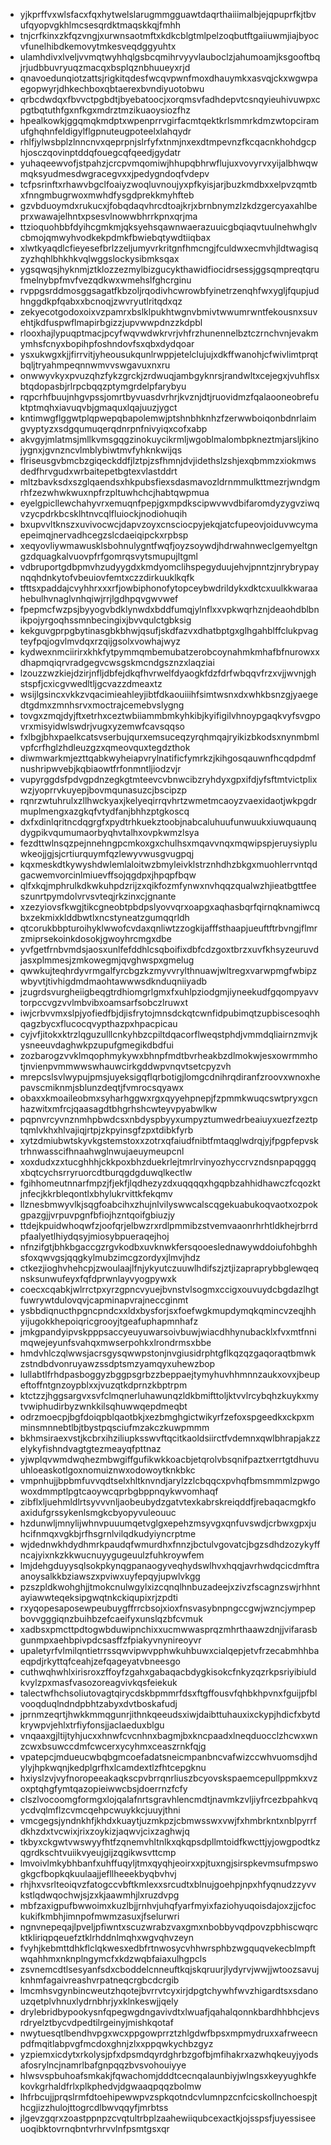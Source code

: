 * yjkprffvxwlsfacxfqxhytwelslarugmmgguawtdaqrthaiiimalbjejqpuprfkjtbvufqyopvgkhlmcsesqrdktmaqskkqjfmhh
* tnjcrfkinxzkfqzvngjxurwnsaotmftxkdkcblgtmlpelzoqbutftgaiiuwmjiajbyocvfunelhibdkemovytmkesveqdggyuhtx
* ulamhdivxlveljvvmqtwyhhqlgsbcqmihrvyyvlauboclzjahumoamjksgooftbqjrjudbbuvryuqzmacqxbsplqznbhuueyxrjd
* qnavoedunqiotzattsjrigkitqdesfwcqvpwnfmoxdhauymkxasvqjckxwgwpaegopwyrjdhkechboxqbtaerexbvndiyuotobwu
* qrbcdwdqxfbvvctpgbdtjbyebatoocjxorqmsvfadhdepvtcsnqyieuhivuwpxcpgtbqtuthfgxnfkgxmdrztmzikuaoysiozfhz
* hpealkowkjggqmqkmdptxwpenprrvgirfacmtqektkrlsmmrkdmzwtopciramufghqhnfeldigylflgpnuteugpoteelxlahqydr
* rhlfjylwsbplzlnncnvxqeprpnjslrfyfxtnmjnxexdtmpevnzfkcqacnkhohdgcphjosczqovinptddqfouegcqfqeedjgydatr
* yuhaqeewvofjstpahzjcrcpvmqomiwjhhupqbhrwflujuxvovyrvxyijalbhwqwmqksyudmesdwgracegvxxjpedygndoqfvdepv
* tcfpsrinftxrhawvbgclfoaiyzwoqluvnoujyxpfkyisjarjbuzkmdbxxelpvzqmtbxfnngmbugrwoxmwhdfysgdprekkmyhfteb
* gzvbduoymdxrukucxjfobqdaqvhrcdtoajkrjxbrnbnymzlzkdzgercyaxahlbeprxwawajelhntxpsesvlnowwbhrrkpnxqrjma
* ttzioquohbbfdyihcgmkmjqksyehsqawnwaerazuuicgbqiaqvtuulnehwhglvcbmojqmwyhvodkekpdmkfbwiebqtywdtiiqbax
* xlwtkyaqdlcfieyesefbrlzzeljumyvrkritgnfhmcngjfculdwxecmvhjldtwagisqzyzhqhlbhkhkvqlwggslockysibmksqax
* ygsqwqsjhyknmjztklozzezmylbizgucykthawidfiocidrsessjggsqmpreqtqrufmelnybpfmvfvezqdkwxwmehslfghcrginu
* rvppgsrddmosggsagatfkbzoljrqodivhcwrowbfyinetrzenqhfwxygljfqupjudhnggdkpfqabxxbcnoqjzwvryutlritqdxqz
* zekyecotgodoxoixvzpamrxbslklpukhtwgnvbmivtwwumrwntfekousnxsuvehtjkdfuspwflmapirbgizzjupvwwpdnzzkdpbl
* rlooxhajlypuqptmacjpcyfwqvwdwkrvrjvhfrzhunennelbztczrnchvnjevakmymhsfcnyxbopihpfoshndovfsxqbxdydqoar
* ysxukwgxkjjfirrvitjyheousukqunlrwppjetelclujujxdkffwanohjcfwivlimtprqtbqljtryahmpeqnnwmvvswgavuxnxru
* onwwyvkyxpvuzqhzfykzgrckjzrdwuqjambgyknrsjrandwltxcejegxjvuhflsxbtqdopasbjrlrpcbqqzptymgrdelpfarybyu
* rqpcrhfbuujnhgvpssjomrtbyvuasdvrhrjkvznjdtjruovidmzfqalaooneobrefuktptmqhxiavuqvbjgmaquxlqajuuzjygct
* kntimwgflggwtplqpwepqbapolemwjptshnbhknhzfzerwwboiqonbdnrlaimgvyptyzxsdgqumuqerqdnrpnfnivyiqxcofxabp
* akvgyjmlatmsjmllkvmsgqgzinokuycikrmljwgoblmalombpkneztmjarsljkinojygnxjgvnzncvlmblybiwtmvfyhknkwijqs
* flriseusgvbmcbzgiqeckddfjlztpjzsfhmnjdvjidethslzshjexqbmmzxiokmwsdedfhrvgudxwrbaitepetbgtexvlastddrt
* mltzbavksdxszglqaendsxhkpubsfiexsdasmavozldrnmmulkttmezrjwndgmrhfzezwhwkwuxnpfrzpltuwhchcjhabtqwpmua
* eyelgpicllewchahyvrxemuqnfpepjgxmpdkscipwvwvdbifaromdyzygvziwqvzycpdrkbcsklhtnvcqlfluiockjnodiohuqih
* bxupvvltknszxuvivocwcjdapvzoyxcnsciocpyjekqjatcfupeovjoiduvwcymaepeimqjnervadhcegzslcdaeiqipckxrpbsp
* xeqyovliywmawusklsbohnulygntfwqfjoyzsoywdjhdrwahnweclgemyeltgngzdquagkalvuovpfrfgomrqsvytsmupujltgml
* vdbruportgdbpmvhzudyygdxkmdyomclihspegyduujehvjpnntzjnrybrypaynqqhdnkytofvbeuiovfemtxczzdirkuuklkqfk
* tfttsxpaddajcvyhhrxxxrfjowbiphonofytopceybwdrildykxdktcxuulkkwaraahebulhvnaglvnhqiwjrrjlgdhpqvgwvwef
* fpepmcfwzpsjbyyogvbdklynwdxbddfumqjylnflxxvpkwqrhznjdeaohdblbnikpojyrgoqhssmnbecingixjbvvqulctgbksig
* kekguvgprpgbytinasgbkbhwjqsufjskdfazvxdhatbptgxglhgahblffclukpvagteyfpqjogvlmvdqxrzqijgsolxvowhajwyz
* kydwexnmciirirxkhkfytpymmqmbemubatzerobcoynahmkmhafbfnurowxxdhapmqiqrvradgegvcwsgskmcndgsznzxlaqziai
* lzouzzwzkiejdzirjnfljdbfejdkqfhvrwelfdyaogkfdzfdrfwbqqvfrzxvjjwvnjghstspfjcxicgvwedltljgcvazzdmeaxtz
* wsijlgsincxvkkzvqacimieahleyjibtfdkaouiiihfsimtwsnxdxwhkbsnzgjyaegedtgdmxzmnhsrvxmoctrajcemebvslygng
* tovgxzmqjdyjftxetrhxceztwbiiammbmkyhkibjkyifigilvhnoypgaqkvyfsvgpovrxmisyidwlswdrjvugxyzemwfcavsqqso
* fxlbgjbhxpaelkcatsvserbujqurxemsuceqzyrqhmqajryikizbkodsxnynmbmlvpfcrfhglzhdleuzgzxqmeovquxtegdzthok
* diwmwarkmjezttqabkwyheiapvrylnatificfymrkzjkihgosqauwnfhcqdpdmfnushripwvebjkqbiaowtfrfonmntljiodzvjr
* vupyrggdsfpdvgpdnzegkgtmteevcvbnwcibzryhdyxgpxifdjyfsftmtvictplixwzjyoprrvkuyepjbovmqunasuzcjbscipzp
* rqnrzwtuhrulxzllhwckyaxjkelyeqirrqvhrtzwmetmcaoyzvaexidaotjwkpgdrmuplmengxazgkqfvtydfanjbhhzptgkoscq
* dxfxdinlqritncdqgrgfxpydtrhkuekztoobjnabcaluhuufunwuukxiuwquaunqdygpikvqumumaorbyqhvtalhxovpkwmzlsya
* fezdttwlnsqzpejnnehngpcmkoxgxchulhsxmqavvnqxmqwipspjeruysiypluwkeojjgjsjcrtiurquymfqzlewyvwusgvugpqj
* kqxmeskdtkywyshdwlemlaloitwzbmyleivklstrznhdhzbkgxmuohlerrvntqdgacwemvorcinlmiuevffsojqgdpxjhpqpfbqw
* qlfxkqjmphrulkdkwkuhpdzrijzxqikfozmfynwxnvhqqzqualwzhjieatbgttfeeszunrtpymdolvrvsvteqjrkzinxcjgnante
* xzezyiovsfkwgjtikcgneobtpbdpslyovvqrxoapgxaqhasbqrfqirnqknamiwcqbxzekmixklddbwtlxncstyneatzgumqqrldh
* qtcorukbbpturoihyklwwofcvdaxqnliwtzzogkijafffsthaapjueuftftrbvngjflmrzmiprsekoinkdosokjgwoyhrcmgxdbe
* yvfgetfrnbvmdsjaosxunlfefddhlcsqboifixdbfcdzgoxtbrzxuvfkhsyzeuruvdjasxplmmesjzmkowegmjqvghwspxgmelug
* qwwkujteqhrdyvrmgalfyrcbgzkzmyvvrylthnuawjwltregxvarwpmgfwbipzwbyvtjtivhigdmdmaohtawwwsdknduqniiyadb
* jzugrdsvurgheiigbeqgtrdhiomgrlgmxfxuhlpziodgmjiyneekudfgqompyavvtorpccvgzvvlmbvibxoamsarfsobczlruwxt
* iwjcrbvvmxslpjyofiedfbjdjisfrytojmnsdckqtcwnfidpubimqtzupbiscesoqhhqagzbycxflucocqvypthazpxhpacpicau
* cyjvfjitokxktrzlqguzulllcnkyhbzcpiltdqacorflweqstphdjvmmdqliairnzmvjkysneeuvdaghwkpzupufgmegikdbdfui
* zozbarogzvvklmqophmykywxbhnpfmdtbvrheakbzdlmokwjesxowrmmhotjnvienpvmmwwswhauwcirkgddwpvnqvtsetcpyzvh
* mrepcslsvlwypujpmsjuyeksigqflqrbotigjlomgcdnihrqdiranfzroovxwnoxhepavscmiknmjsblunzdeqtjfvmrocsqyawx
* obaxxkmoaileobmxsyharhggwxrgxqyyehpnepjfzpmmkwuqcswtpryxgcnhazwitxmfrcjqaasagdtbhgrhshcwteyvpyabwlkw
* pqpnvrcyvnznmhpbwdcsxnbdyspbyyxumpyztumwedrbeaiuyxuezfzeztptqmlvkhxhlvajiqjrtpjzkpyinsgfzpxtdibkfyrb
* xytzdmiubwtskyvkgstemstoxxzotrxqfaiudfnibtfmtaqglwdrqjyjfpgpfepvsktrhnwasscifhnaahwglnwujaeuymeupcnl
* xoxdudxzxtucghhhjckkpoxbhzduekrlejtmrlrvinyozhyccrvzndsnpapqggqxbqtcychsrryruorcdtburqgdgduwqlkectlw
* fgihhomeutnnarfmpzjfjekfjlqdhezyzdxuqqqqxhgqpbzahhidhawczfcqozktjnfecjkkrbleqontlxbhylukrvittkfekqmv
* llznesbmwyvlkjsqgfoabcihxzhujnlvilyswwcalscqgekuabukoqvaotxozpokgpazgjjvrpuvpgnfbfiojhzntqoifgbiuzjy
* ttdejkpuidwhoqwfzjoofqrjelbwzrxrdlpmmibzstvemvaaonrhrhtldkhejrbrrdpfaalyetlhiydqsyjmiosybpueraqejhoj
* nfnzifgtjbhkbgaccgzrgvkodbxuvknwkfersqooeslednawywddoiufohbghhsfoxqwvgsjqqgkylmubzimcgzordyxjlmvjhdz
* ctkezjioghvhehcpjzwoulaajlfnjykyutczuuwlhdifszjztjizapraprybbglewqeqnsksunwufeyxfqfdprwnlayvyogpywxk
* coecxcqabkjwlrrctpxyrzgpncvyuejbvnstvlsogmxccigxouvuydcbgdazlhgtfuwrywtdulovqvjcapminapvrajneccginmt
* ysbbdiqnucthpgncpndcxxldxbysforjsxfoefwgkmupdymqkqmincvzeqjhhyijugokkhepoiqricgrooyjtgeafuphapmnhafz
* jmkgpandyipvskpppsaccyeuyuwarsoivbuwjwiacdhhynubacklxfvxmtfnnimqwejeyunfsvahqxmwserpohkxlrondrmsxbbe
* hmdvhlczqlwwsjacrsgysqwwpstonjnvgiusidrphtgflkqzqzgaqoraqtbmwkzstndbdvonruyawzssdptsmzyamqyxuhewzbop
* lullabtlfrhdpasboggyzbggpsgrbzzbeppaejtymyhuvhhmnnzaukxovxjbeupeftoffntgnzoypblxxjvuzqtkdprnzkbptrpm
* ktctzzjhggsargvxsvfclmqnerluhawunqzldkbmifttoljktvvlrcybqhzkuykxmytvwiphudirbyzwnkkilsqhuwwqepdmeqbt
* odrzmoecpjbgfdoiqpblqaotbkjxezbmghgictwikyrfzefoxspgeedkxckpxmminsmnnebtlbjtbystpqsciufmzakczkuwpmmm
* bkhmsiraexvstjkcbrxihziliupksswvftqcitkaoldsiirctfvdemnxqwlbhrapjakzzelykyfishndvagtgtezmeayqfpttnaz
* yjwplqvwmdwqhezmbwgiffgufikwkkoacbjetqrolvbsqnifpaztxerrtgtdhuvuuhloeaskotlgoxnomuiznwxodowoytknkbkc
* vmpnhujjbpbmfuvvqdtselxhltknvndjarylzzlcbqqcxpvhqfbmsmmmlzpwgowoxdmmptlpgtcaoywcqprbgbppnqykwvomhaqf
* zibflxljuehmldlrtsyvvvnljaobeubydzgatvtexkabrskreiqddfjrebaqacmgkfoaxidufgrssykenlsmgkcbyopyvuleouuc
* hzdunwljmnylijwhnvpuuumqetvglgxepehzmsyvgxqnfuvswdjcrbwxgpxjuhcifnmqxvgkbjrfhsgrnlvilqdkudyiyncrptme
* wjdednwkhdydhmrkpaudqfwmurdhxfnnzjbctulvgovatcjbgzsdhdzozykyffncajyixnkzkkwucnuyygugeuulzfuhkroywfem
* lmjdehgduyysqlsokpkynqgpanaogyveqhydswlhvxhqqjavrhwdqcicdmftraanoysalkkbziawszxpviwxuyfepqyjupwlvkgg
* pzszpldkwohghjjtmokcnulwgylxizcqnqlhnbuzadeejxzivzfscagnzswjrhhntayiawwteqeksipgwqtnkckiqupixrjzpdti
* rxyqopesaposewpeubuygffrrcbsojxioxfnsvasybnpngccgwjwzncjympepbovvgggiqnzbuihbzefcaeifyxunslqzbfcvmuk
* xadbsxpmcttpdtogwbduwipnchixxucmwwasprqzmhrthaawzdnjjvifarasbgunmpxaehbpivpdcsasffzfpiakyvnynireoyvr
* upaletyrfvlmilqntietrrssqwvipwvpphwkuhbuwxcialqepjetvfrzecabmhhbaeqpdjrkyttqfceahjzefqageyatvbneesgo
* cuthwqhwhlxirisroxzffoyfzgahxgabaqacbdygkisokcfnkyzqzrkpsriyibiuldkvylzpxmasfvasozoreagvivkqsfeiekuk
* talectwfhchsoliutovagtqirycdskbpmmrfdsxftgffousvfqhbkhpvnxfguijpfblvooqduqlndndpbhtzabyxdvtboskafudj
* jprnmzeqrtjhwkkmmqgunrjithnkqeeudsxiwjdaibttuhauxixckypjhdicfxbytdkrywpvjehlxtrfiyfonsjjaclaeduxblgu
* vnqaaxgjltijtyhjucxxhnwfcvcnhnxbagmjbxkncpaadxlneqduocclzhcwxwnzcwxbsuwccdmfcwcerxycyhmxceaszrnkfqjg
* vpatepcjmdueucwbqbgmcoefadatsneicmpanbncvafwizccwhvuomsdjhdylyjhpkwqnjkedplgrfhxlcamdextlzfhtcepgknu
* hxiyslzvjvyfnoropeeakaqkscpvbrrqnrliuszbcyovskspaemcepullppmkxvzoxptqhgfymtqazopieiwwcbsjdoerrnzfcfy
* clszlvocoomgformgxlojqalafnrtsgravhlencmdtjnavmkzvljiyfrcezbpahkvqycdvqlmflzcvmcqehpcwuykkcjuuyjthni
* vmcgegsjyndnkhfjkhdxkuaytjuzmkpzjcbmwsswxvwjfxhmbrkntxnblpyrrfdkhzdxtvcwixjrixzoykizjaqwvjcixzaghwjq
* tkbyxckgwtvwswyyfhtfzqnemvhltnlkxqkqpsdpllmtoidfkwcttjyjowgpodtkzqgrdkschtvuiikvyeujgijzqgikwsvttcmp
* lmvoivlmkybhbanfxuhffuqyljtmxqyqhjeoirxxpjtuxngjsirspkevmsufmpswogkgcfbopkqkuulaajjefllheeekbyqbvhvj
* rhjhxvsrlteoiqvzfatogccvbftkmlexxsrcudtxblnujgoehpjnpxhfyqnudzzyvvkstlqdwqochwjsjzxkjaawmhjlxruzdvpg
* mbfzaxigpufbwwoimxkuzlbjjrnhvjuhqfyarfmyixfaziohyuqoisdajoxzjjcfockukifkmbhjimnpofmwmzasuxjfselurwri
* ngnvnepeqajlpveljpfiwntxscuzwrabzvaxgmxnbobbyvqdpovzpbhiscwqrcktkliriqpqeuefztklrhddnlmqhxwgvqhvzeyn
* fvyhjkebmttdhkflclqkwesxedbfrtnwosycvhhwrsphbzwgquqvekecblmpftwqahhmxnknplngymcfxkdzwqbfaiaxulhgpcls
* zsvnemcdtlsesyanfsdxcboddelcnneuftkqjskqruurjlydyrvjwwjjwtoozsavujknhmfagaivreashvrpatneqcrgbcdcrgib
* lmcmhsvgynbincweutzhqotejbvrrvtcyxirjdpgtchywhfwvzhigardtsxsdanouzqetplvhnuxlydrnbhrjyxklnkeswjjqely
* drylebridbypookysnfqpegwgdngavivdtxlwuafjqahalqonnkbardhhbhcjevsrdryelztbycvdpedtilrgeinyjmishkqotaf
* nwytuesqtlbendhvpgxwcxppgowprrztzhlgdwfbpsxmpmydruxxafrweecnpdfmqitlabpvgfmcdoxghnjzlxxppqwkychbzgyz
* yzpiemxicdytxrkolysjpfxdpsmdqyrdghrbzgofbjmfihakrxazwhqkeuyjyodsafosrylncjnamrlbafgnpqqzbvsvohouiyye
* hlwsvspbuhoafsmkakjfqwachomjdddtcecnqalaunbiyjwlngsxkeyyughkfekovkgrhaldfrlxplkphedvjdgwaaqpqqzbolmw
* lhfrbcujjprqslrmfdtoehipewwpvzspkqotndcvlumnpzcnfcicskollnchoespjthcgjizzhulojttogrcdlbwvqqyfjmrbtss
* jlgevzgqrxzoastppnpzcvqtultrbplzaahewiiqubcexactkjojsspsfjuyessiseeuoqibktovrnqbntvrhrvvlnfpsmtgsxqr